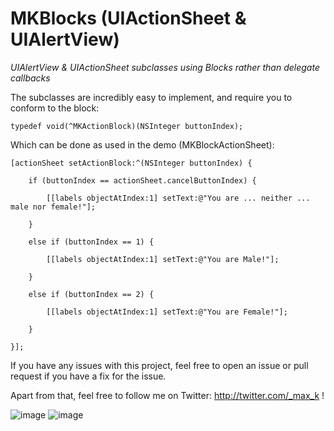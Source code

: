 MKBlocks (UIActionSheet & UIAlertView)
=====================================
*UIAlertView &amp; UIActionSheet subclasses using Blocks rather than delegate callbacks*

The subclasses are incredibly easy to implement, and require you to conform to the block:

`typedef void(^MKActionBlock)(NSInteger buttonIndex);`


Which can be done as used in the demo (MKBlockActionSheet):

    [actionSheet setActionBlock:^(NSInteger buttonIndex) {
       
        if (buttonIndex == actionSheet.cancelButtonIndex) {
            
            [[labels objectAtIndex:1] setText:@"You are ... neither ... male nor female!"];
            
        }
        
        else if (buttonIndex == 1) {
            
            [[labels objectAtIndex:1] setText:@"You are Male!"];
            
        }
        
        else if (buttonIndex == 2) {
            
            [[labels objectAtIndex:1] setText:@"You are Female!"];
            
        }
        
    }];
    
    
If you have any issues with this project, feel free to open an issue or pull request if you have a fix for the issue.

Apart from that, feel free to follow me on Twitter: http://twitter.com/_max_k !


![image](http://maxk.me/images/mkblocks-1.png) ![image](http://maxk.me/images/mkblocks-2.png)


